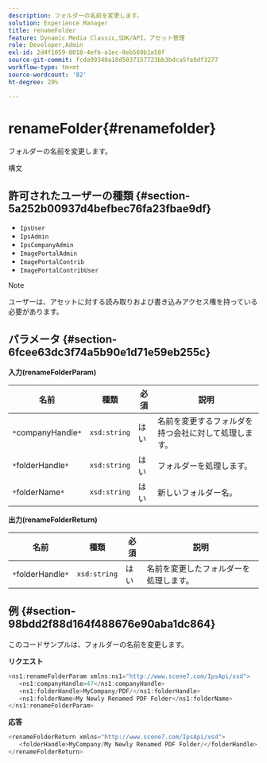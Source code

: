 ```yaml
---
description: フォルダーの名前を変更します。
solution: Experience Manager
title: renameFolder
feature: Dynamic Media Classic,SDK/API，アセット管理
role: Developer,Admin
exl-id: 2d4f1059-8018-4efb-a1ec-8eb560b1a58f
source-git-commit: fcda99340a18d5037157723bb3bdca5fa9df3277
workflow-type: tm+mt
source-wordcount: '82'
ht-degree: 20%

---
```


# renameFolder{#renamefolder}

フォルダーの名前を変更します。

構文

## 許可されたユーザーの種類 {#section-5a252b00937d4befbec76fa23fbae9df}

* `IpsUser`
* `IpsAdmin`
* `IpsCompanyAdmin`
* `ImagePortalAdmin`
* `ImagePortalContrib`
* `ImagePortalContribUser`

>[!NOTE]
>
>ユーザーは、アセットに対する読み取りおよび書き込みアクセス権を持っている必要があります。

## パラメータ {#section-6fcee63dc3f74a5b90e1d71e59eb255c}

**入力(renameFolderParam)**

| 名前 | 種類 | 必須 | 説明 |
|---|---|---|---|
| `*`companyHandle`*` | `xsd:string` | はい | 名前を変更するフォルダを持つ会社に対して処理します。 |
| `*`folderHandle`*` | `xsd:string` | はい | フォルダーを処理します。 |
| `*`folderName`*` | `xsd:string` | はい | 新しいフォルダー名。 |

**出力(renameFolderReturn)**

| 名前 | 種類 | 必須 | 説明 |
|---|---|---|---|
| `*`folderHandle`*` | `xsd:string` | はい | 名前を変更したフォルダーを処理します。 |

## 例 {#section-98bdd2f88d164f488676e90aba1dc864}

このコードサンプルは、フォルダーの名前を変更します。

**リクエスト**

```java
<ns1:renameFolderParam xmlns:ns1="http://www.scene7.com/IpsApi/xsd">
   <ns1:companyHandle>47</ns1:companyHandle>
   <ns1:folderHandle>MyCompany/PDF/</ns1:folderHandle>
   <ns1:folderName>My Newly Renamed PDF Folder</ns1:folderName>
</ns1:renameFolderParam>
```

**応答**

```java
<renameFolderReturn xmlns="http://www.scene7.com/IpsApi/xsd">
   <folderHandle>MyCompany/My Newly Renamed PDF Folder/</folderHandle>
</renameFolderReturn>
```
